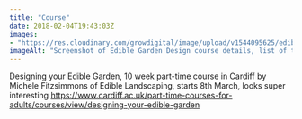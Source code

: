 ```yaml
---
title: "Course"
date: 2018-02-04T19:43:03Z
images: 
- "https://res.cloudinary.com/growdigital/image/upload/v1544095625/edible-garden-design-28303658359.png"
imageAlt: "Screenshot of Edible Garden Design course details, list of topics"
---
```


Designing your Edible Garden, 10 week part-time course in Cardiff by Michele Fitzsimmons of Edible  Landscaping, starts 8th March, looks super interesting https://www.cardiff.ac.uk/part-time-courses-for-adults/courses/view/designing-your-edible-garden

